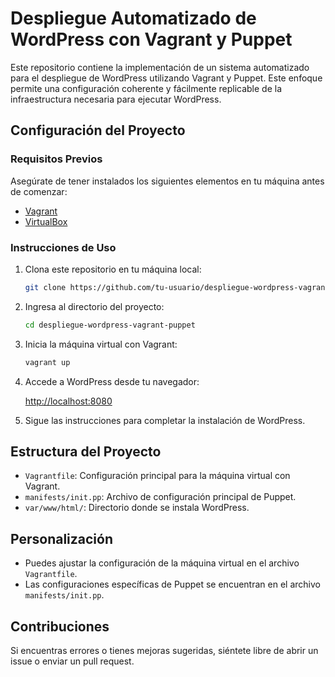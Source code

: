# Despliegue Automatizado de WordPress con Vagrant y Puppet

Este repositorio contiene la implementación de un sistema automatizado para el despliegue de WordPress utilizando Vagrant y Puppet. Este enfoque permite una configuración coherente y fácilmente replicable de la infraestructura necesaria para ejecutar WordPress.

## Configuración del Proyecto

### Requisitos Previos

Asegúrate de tener instalados los siguientes elementos en tu máquina antes de comenzar:

- [Vagrant](https://www.vagrantup.com/)
- [VirtualBox](https://www.virtualbox.org/)

### Instrucciones de Uso

1. Clona este repositorio en tu máquina local:

    ```bash
    git clone https://github.com/tu-usuario/despliegue-wordpress-vagrant-puppet.git
    ```

2. Ingresa al directorio del proyecto:

    ```bash
    cd despliegue-wordpress-vagrant-puppet
    ```

3. Inicia la máquina virtual con Vagrant:

    ```bash
    vagrant up
    ```

4. Accede a WordPress desde tu navegador:

    [http://localhost:8080](http://localhost:8080)

5. Sigue las instrucciones para completar la instalación de WordPress.

## Estructura del Proyecto

- `Vagrantfile`: Configuración principal para la máquina virtual con Vagrant.
- `manifests/init.pp`: Archivo de configuración principal de Puppet.
- `var/www/html/`: Directorio donde se instala WordPress.

## Personalización

- Puedes ajustar la configuración de la máquina virtual en el archivo `Vagrantfile`.
- Las configuraciones específicas de Puppet se encuentran en el archivo `manifests/init.pp`.

## Contribuciones

Si encuentras errores o tienes mejoras sugeridas, siéntete libre de abrir un issue o enviar un pull request.
